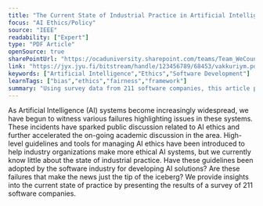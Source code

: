 ```yaml
---
title: "The Current State of Industrial Practice in Artificial Intelligence Ethics"
focus: "AI Ethics/Policy"
source: "IEEE"
readability: ["Expert"]
type: "PDF Article"
openSource: true
sharePointUrl: "https://ocaduniversity.sharepoint.com/teams/Team_WeCount/Shared%20Documents/Resources%20and%20Tools/Literature%20(curated)/The%20current%20State%20of%20Industrial%20Practise%20in%20AI%20Ethics.pdf"
link: "https://jyx.jyu.fi/bitstream/handle/123456789/68453/vakkuriym.pdf?sequence=2&isAllowed=y"
keywords: ["Artificial Intelligence","Ethics","Software Development"]
learnTags: ["bias","ethics","fairness","framework"]
summary: "Using survey data from 211 software companies, this article provides needed insight into the current state of AI ethics in the data industry. For practitioners, the data can also serve as a way to benchmark where an organization stands. "
---
```

As Artificial Intelligence (AI) systems become increasingly widespread, we have begun to witness various failures highlighting issues in these systems. These incidents have sparked public discussion related to AI ethics and further accelerated the on-going academic discussion in the area. High-level guidelines and tools for managing AI ethics have been introduced to help industry organizations make more ethical AI systems, but we currently know little about the state of industrial practice. Have these guidelines been adopted by the software industry for developing AI solutions? Are these failures that make the news just the tip of the iceberg? We provide insights into the current state of practice by presenting the results of a survey of 211 software companies.
